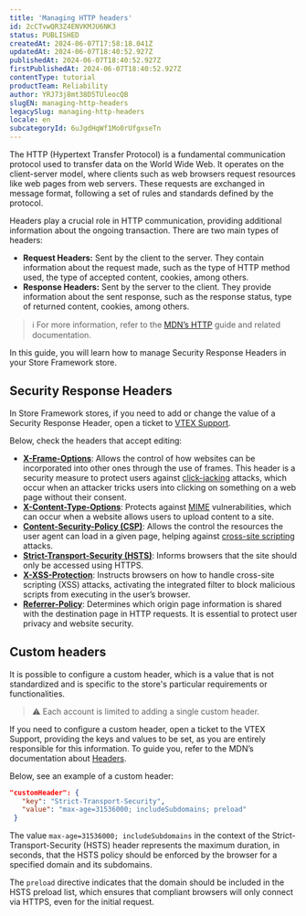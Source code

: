 ```yaml
---
title: 'Managing HTTP headers'
id: 2cCTvwQR3Z4ENVKMJU6NK3
status: PUBLISHED
createdAt: 2024-06-07T17:58:18.041Z
updatedAt: 2024-06-07T18:40:52.927Z
publishedAt: 2024-06-07T18:40:52.927Z
firstPublishedAt: 2024-06-07T18:40:52.927Z
contentType: tutorial
productTeam: Reliability
author: YRJ73j8mt38D5TUleocQB
slugEN: managing-http-headers
legacySlug: managing-http-headers
locale: en
subcategoryId: 6uJgdHqWf1Mo0rUfgxseTn
---
```


The HTTP (Hypertext Transfer Protocol) is a fundamental communication protocol used to transfer data on the World Wide Web. It operates on the client-server model, where clients such as web browsers request resources like web pages from web servers. These requests are exchanged in message format, following a set of rules and standards defined by the protocol.

Headers play a crucial role in HTTP communication, providing additional information about the ongoing transaction. There are two main types of headers: 

- __Request Headers:__ Sent by the client to the server. They contain information about the request made, such as the type of HTTP method used, the type of accepted content, cookies, among others.
- __Response Headers:__ Sent by the server to the client. They provide information about the sent response, such as the response status, type of returned content, cookies, among others.

> ℹ️ For more information, refer to the [MDN’s HTTP](https://developer.mozilla.org/en-US/docs/Web/HTTP) guide and related documentation.

In this guide, you will learn how to manage Security Response Headers in your Store Framework store.
## Security Response Headers

In Store Framework stores, if you need to add or change the value of a Security Response Header, open a ticket to [VTEX Support](/en/support).

Below, check the headers that accept editing:

- [**X-Frame-Options**](https://developer.mozilla.org/en-US/docs/Web/HTTP/Headers/X-Frame-Options): Allows the control of how websites can be incorporated into other ones through the use of frames. This header is a security measure to protect users against [click-jacking](https://developer.mozilla.org/en-US/docs/Web/Security/Types_of_attacks#click-jacking) attacks, which occur when an attacker tricks users into clicking on something on a web page without their consent.
- [**X-Content-Type-Options**](https://developer.mozilla.org/en-US/docs/Web/HTTP/Headers/X-Content-Type-Options): Protects against [MIME](https://developer.mozilla.org/en-US/docs/Web/HTTP/Basics_of_HTTP/MIME_types) vulnerabilities, which can occur when a website allows users to upload content to a site.
- [**Content-Security-Policy (CSP)**](https://developer.mozilla.org/en-US/docs/Web/HTTP/Headers/Content-Security-Policy): Allows the control the resources the user agent can load in a given page, helping against [cross-site scripting](https://developer.mozilla.org/en-US/docs/Glossary/Cross-site_scripting) attacks.
- [**Strict-Transport-Security (HSTS)**](https://developer.mozilla.org/en-US/docs/Web/HTTP/Headers/Strict-Transport-Security): Informs browsers that the site should only be accessed using HTTPS.
- [**X-XSS-Protection**](https://developer.mozilla.org/en-US/docs/Web/HTTP/Headers/X-XSS-Protection): Instructs browsers on how to handle cross-site scripting (XSS) attacks, activating the integrated filter to block malicious scripts from executing in the user’s browser.
- [**Referrer-Policy**](https://developer.mozilla.org/en-US/docs/Web/HTTP/Headers/Referrer-Policy): Determines which origin page information is shared with the destination page in HTTP requests. It is essential to protect user privacy and website security.

## Custom headers

It is possible to configure a custom header, which is a value that is not standardized and is specific to the store's particular requirements or functionalities.

> ⚠️ Each account is limited to adding a single custom header.

If you need to configure a custom header, open a ticket to the VTEX Support, providing the keys and values to be set, as you are entirely responsible for this information. To guide you, refer to the MDN’s documentation about [Headers](https://developer.mozilla.org/en-US/docs/Web/HTTP/Headers). 

Below, see an example of a custom header:

```json
"customHeader": {
   "key": "Strict-Transport-Security",
   "value": "max-age=31536000; includeSubdomains; preload"
 }
```

The value `max-age=31536000; includeSubdomains` in the context of the Strict-Transport-Security (HSTS) header represents the maximum duration, in seconds, that the HSTS policy should be enforced by the browser for a specified domain and its subdomains.

The `preload` directive indicates that the domain should be included in the HSTS preload list, which ensures that compliant browsers will only connect via HTTPS, even for the initial request.

